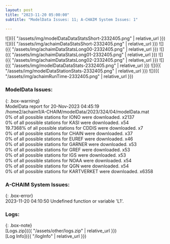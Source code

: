 ```yaml
---
layout: post
title: "2023-11-20 05:00:00"
subtitle: "ModelData Issues: 11; A-CHAIM System Issues: 1"

---
```


![]({{ "/assets/img/modelDataDataStatsShort-2332405.png" | relative_url }})
![]({{ "/assets/img/achaimDataStatsShort-2332405.png" | relative_url }})
![]({{ "/assets/img/achaimDataStatsLong00-2332405.png" | relative_url }})
![]({{ "/assets/img/achaimDataStatsLong01-2332405.png" | relative_url }})
![]({{ "/assets/img/achaimDataStatsLong02-2332405.png" | relative_url }})
![]({{ "/assets/img/modelDataDataStats-2332405.png" | relative_url }})
![]({{ "/assets/img/modelDataStationStats-2332405.png" | relative_url }})
![]({{ "/assets/img/achaimRunTime-2332405.png" | relative_url }})


### ModelData Issues:  
  
{: .box-warning}  
 ModelData report for 20-Nov-2023 04:45:19   
 /home2/achaim1/A-CHAIM/modelData/2023/324/04/modelData.mat   
 0% of all possible stations for IONO were downloaded. x2137   
 0% of all possible stations for KASI were downloaded. x54   
 19.7368% of all possible stations for CDDIS were downloaded. x7   
 0% of all possible stations for CHAIN were downloaded. x37   
 0% of all possible stations for EUREF were downloaded. x46   
 0% of all possible stations for GARNER were downloaded. x53   
 0% of all possible stations for GREF were downloaded. x53   
 0% of all possible stations for IGS were downloaded. x53   
 0% of all possible stations for NOAA were downloaded. x54   
 0% of all possible stations for QGN were downloaded. x54   
 0% of all possible stations for KARTVERKET were downloaded. x6358   
  
### A-CHAIM System Issues:  
  
{: .box-error}  
2023-11-20 04:10:50 Undefined function or variable 'L1'.  

### Logs:  
  
{: .box-note}  
[Logs.zip]({{ "/assets/other/logs.zip" | relative_url }})  
[Log Info]({{ "/logInfo" | relative_url }})  
